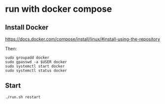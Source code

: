 # run with docker compose

## Install Docker

https://docs.docker.com/compose/install/linux/#install-using-the-repository

Then:

```
sudo groupadd docker
sudo gpasswd -a $USER docker
sudo systemctl start docker
sudo systemctl status docker
```

## Start

```
./run.sh restart
```